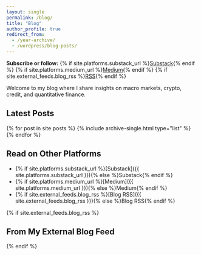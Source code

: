 ```yaml
---
layout: single
permalink: /blog/
title: "Blog"
author_profile: true
redirect_from:
  - /year-archive/
  - /wordpress/blog-posts/
---
```


<div class="cta-bar">
  <strong>Subscribe or follow:</strong>
  {% if site.platforms.substack_url %}<a class="btn btn--primary" href="{{ site.platforms.substack_url }}" target="_blank" rel="noopener">Substack</a>{% endif %}
  {% if site.platforms.medium_url %}<a class="btn" href="{{ site.platforms.medium_url }}" target="_blank" rel="noopener">Medium</a>{% endif %}
  {% if site.external_feeds.blog_rss %}<a class="btn" href="{{ site.external_feeds.blog_rss }}" target="_blank" rel="noopener">RSS</a>{% endif %}
</div>

Welcome to my blog where I share insights on macro markets, crypto, credit, and quantitative finance.

## Latest Posts

{% for post in site.posts %}
  {% include archive-single.html type="list" %}
{% endfor %}

## Read on Other Platforms

- {% if site.platforms.substack_url %}[Substack]({{ site.platforms.substack_url }}){% else %}Substack{% endif %}
- {% if site.platforms.medium_url %}[Medium]({{ site.platforms.medium_url }}){% else %}Medium{% endif %}
- {% if site.external_feeds.blog_rss %}[Blog RSS]({{ site.external_feeds.blog_rss }}){% else %}Blog RSS{% endif %}

{% if site.external_feeds.blog_rss %}
## From My External Blog Feed
<div class="rss-list" data-rss="{{ site.external_feeds.blog_rss }}" data-limit="8"></div>
{% endif %}


